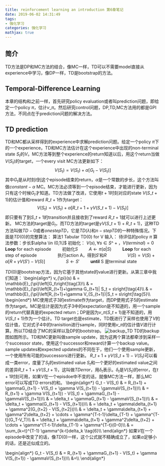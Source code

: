 ```yaml
---
title: reinforcement learning an introduction 第6章笔记
date: 2019-06-02 14:31:49
tags:
- 强化学习
categories: 强化学习
mathjax: true
---
```


## 简介
TD方法是DP和MC方法的结合，像MC一样，TD可以不需要model直接从experience中学习，像DP一样，TD是bootstrap的方法。

## Temporal-Difference Learning
本章的结构和之前一样，首先研究policy evaluation或者叫prediction问题，即给定一个policy $\pi$，估计$v\_{\pi}$。然后研究control问题，DP,TD,MC方法用的都是GPI方法，不同点在于prediction问题的解决方法。

## TD prediction
TD和MC都从采样得到的experience中求解prediction问题。给定一个policy $\pi$下的一个experience，TD和MC方法估计在这个experience中出现的non-terminal state $S_t$的$V$。MC方法等到整个experience的return知道以后，用这个return当做$V(S_t)$的target，一个every visit MC方法更新如下：
$$V(S_t) = V(S_t) + \alpha \left[G_t - V(S_t)\right]\tag{1}$$
其中$G_t$是从时刻$t$到这个episode结束的return，$\alpha$是一个常数的步长，这个方法叫做$constant-\alpha$ MC。MC方法必须等到一个episode结束，才能进行更新，因为只有这个时候$G_t$才知道。TD方法做了改进，它使用$t+1$时刻对应的state $V(S\_{t+1})$的估计值和reward $R\_{t+1}$作为target：
$$V(S_t) = V(S_t) + \alpha \left[R\_{t+1}+\gamma V(S\_{t+1}) - V(S_t)\right]\tag{2}$$
即只要有了到$S\_{t+1}$的transition并且接收到了reward $R\_{t+1}$就可以进行上述更新。
MC方法的target是$G_t$，而TD方法的target是$\gamma V(S\_{t+1}) + R\_{t+1})$，这种TD方法叫做$TD-0$或者$one step TD$，它是$TD(\lambda)$和$n-step TD$的一种特殊情况。下面是$TD(0)$的完整算法：
算法1 Tabular TD(0) for V
输入： 待评估的policy $\pi$
算法参数：步长$\alpha \in (0,1\]$
初始化： $V(s), \forall s\in S\^{+}，V(terminal) = 0$
**Loop** for each episode
$\qquad$初始化$S$
$\qquad$$A\leftarrow \pi(a|S)$
$\qquad$**Loop** for each step of episode
$\qquad\qquad$执行action A，得到$S'$和$R$
$\qquad\qquad V(S) = V(S) + \alpha \left[R + \gamma V(S') - V(S)\right]$
$\qquad\qquad$$S\leftarrow S'$
$\qquad$**until** S 是terminal state

$TD(0)$是bootstrap方法，因为它基于其他state的value进行更新。从第三章中我们知道：
\begin{align\*}
v\_{\pi}(s) & = \mathbb{E}\_{\pi}\left[G_t\right]\tag{3}\\\\
& = \mathbb{E}\_{\pi}\left[R\_{t+1}+\gamma G\_{t+1}| S_t = s\right]\tag{4}\\\\
& = \mathbb{E}\_{\pi}\left[R\_{t+1}+\gamma V\_{S\_{t+1})|S_t = s\right]\tag{5}\\\\
\begin{end\*}
MC使用式子$3$的estimate作为target，而DP使用式子$5$的estimate作为target。MC是估计是因为式子$3$中的expectation是不知道的，用一个sample的return代替真是的expected return；DP是因为$v\_{\pi}(S\_{t+1})$是不知道的，用$V(S\_{t+1})$作为一个估计。TD target也是estimate，TD既进行了采样也使用了$V$的估计值，它对式子$4$中的tranisition进行sample，同时使用$v\_{\pi}$的估计值$V$进行计算。所以TD结合了MC的采样以及DP的bootstrap。
![backup_TD](backup_td.png)
TD的backup图如图所示。TD和MC更新叫做sample update，因为这两个算法都牵涉到采样一个successor state，使用这个successor和reward计算一个backup value。sample updates和expected updates的不同在于，他们一个使用sample更新，一个使用所有可能的successors进行更新。
$R\_{t+1} + \gamma V(S\_{t+1}) - V(S_t)$可以看成一类error，度量了$S_t$的estimated value $S_t$和一个更好的estimated value之间的差异$R\_{t+1} +\gamma V(S\_{t+1})$，这叫做$TD error$，用$\delta_t$表示。$\delta_t$是$V(S_t)$的error，在$t+1$时刻可用，如果$V$在一个episdoe中不变的话，就像MC方法一样，那么MC error可以写成TD errors的和。
\begin{align\*}
G_t - V(S_t) & = R\_{t+1} + \gammaG\_{t+1} - V(S_t) + \gamma V(S\_{t+1}) - \gammaV(S\_{t+1})\\\\
& = R\_{t+1} + \gamma V(S\_{t+1}) - V(S_t) + \gammaG\_{t+1} - \gammaV(S\_{t+1})\\\\
& = \delta_t + \gammaG\_{t+1} - \gammaV(S\_{t+1})\\\\
& = \delta_t + \gamma(G\_{t+1} - V(S\_{t+1}))\\\\
& = \delta_t + \gamma\delta\_{t+1} + \gamma\^2(G\_{t+2} - V(S\_{t+2}))\\\\
& = \delta_t + \gamma\delta\_{t+1} + \gamma^2\delta\_{t+2} + \cdots + \gamma^{T-t-1}\delta\_{T-1} + \gamma\^{T-t}(G_T-V_T)\\\\
& = \delta_t + \gamma\delta\_{t+1} + \gamma^2\delta\_{t+2} + \cdots + \gamma^{T-t-1}\delta\_{T-1} + \gamma\^{T-t}(0-0)\\\\
& = \sum\_{k=t}\^{T-1} \gamma\^{k-t}delta_k \tag{6}\\\\
\end{align\*}
如果$V$在一个episode中改变了的话，像$TD(0)$一样，这个公式就不精确成立了，如果$\alpha$足够小的话，还是近似成立的。

\begin{align\*}
G_t - V(S_t) & = R\_{t+1} + \gammaG\_{t+1} - V(S_t) + \gamma V(S\_{t+1}) - \gammaV(S\_{t+1})\\\\
&=\\\\
\end{align\*}
